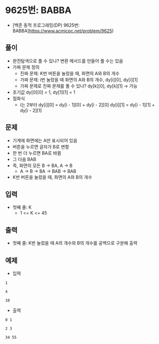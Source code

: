 # 9625번: BABBA
- [백준 동적 프로그래밍(DP) 9625번: BABBA]https://www.acmicpc.net/problem/9625)

## 풀이
- 완전탐색으로 풀 수 있나? 변환 메서드를 만들어 풀 수는 있음
- 가짜 문제 정의
  - 진짜 문제: K번 버튼을 눌렀을 때, 화면의 A와 B의 개수
  - 가짜 문제: i번 눌렀을 때 화면의 A와 B의 개수, dy[i][0], dy[i][1]
  - 가짜 문제로 진짜 문제를 풀 수 있나? dy[k][0], dy[k][1] -> 가능
- 초기값
   dy[0][0] = 1, dy[1][1] = 1
- 점화식
  - i는 2부터
   dy[i][0] = dy[i - 1][0] + dy[i - 2][0]
   dy[i][1] = dy[i - 1][1] + dy[i - 2][1]

## 문제
- 기계에 화면에는 A만 표시되어 있음
- 버튼을 누르면 글자가 B로 변함
- 한 번 더 누르면 BA로 바뀜
- 그 다음 BAB
- 즉, 화면의 모든 B -> BA, A -> B
  - A -> B -> BA -> BAB -> BAB
- K번 버튼을 눌렀을 때, 화면의 A와 B의 개수

## 입력
- 첫째 줄: K
  - 1 <= K <= 45

## 출력
- 첫째 줄: K번 눌렀을 때 A의 개수와 B의 개수를 공백으로 구분해 출력

## 예제
- 입력
```text
1

4

10
```
- 출력
```text
0 1

2 3

34 55
```
